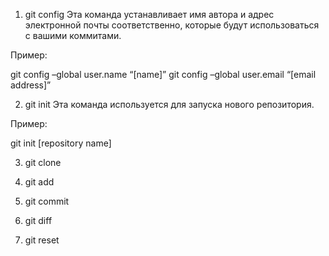 1. git config
Эта команда устанавливает имя автора и адрес электронной почты соответственно, которые будут использоваться с вашими коммитами.

Пример:

git config –global user.name “[name]”
git config –global user.email “[email address]”

2. git init
Эта команда используется для запуска нового репозитория.

Пример:

git init [repository name]

3. git clone

4. git add

5. git commit

6. git diff

7. git reset